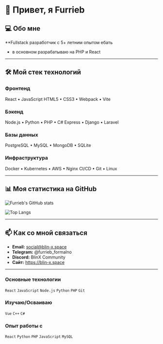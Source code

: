 # 👋 Привет, я Furrieb

## 💻 Обо мне
**Fullstack разработчик с 5+ летним опытом ебать
- в основном разрабатываю на PHP и React

---

## 🛠 Мой стек технологий

### **Фронтенд**
React • JavaScript
HTML5 • CSS3 • Webpack • Vite

### **Бэкенд**
Node.js • Python • PHP • C#
Express • Django • Laravel

### **Базы данных**
PostgreSQL • MySQL • MongoDB •
SQLite

### **Инфраструктура**
Docker • Kubernetes • AWS • Nginx
CI/CD • Git • Linux

---

## 📊 Моя статистика на GitHub

![Furrieb's GitHub stats](https://github-readme-stats.vercel.app/api?username=furrieb&show_icons=true&theme=default)

![Top Langs](https://github-readme-stats.vercel.app/api/top-langs/?username=furrieb&layout=compact)

---

## 📫 Как со мной связаться

- **Email:** social@blin-x.space
- **Telegram:** @furrieb_formalno
- **Discord:** BlinX Community
- **Сайт:** https://blin-x.space

---

### **Основные технологии**
`React` `JavaScript` `Node.js` `Python` `PHP` `Git`

### **Изучаю/Осваиваю**
`Vue` `C++` `C#`

### **Опыт работы с**
`React` `Python` `PHP` `JavaScript` `MySQL`
